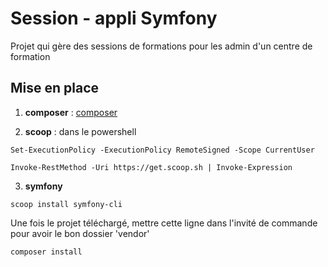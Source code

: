 # Session -  appli Symfony

Projet qui gère des sessions de formations pour les admin d'un centre de formation


## Mise en place 


1. **composer** : [composer](https://getcomposer.org/download/) 

2. **scoop** : dans le powershell
 
```
Set-ExecutionPolicy -ExecutionPolicy RemoteSigned -Scope CurrentUser  
```

```
Invoke-RestMethod -Uri https://get.scoop.sh | Invoke-Expression
```

3. **symfony**

```
scoop install symfony-cli
```

Une fois le projet téléchargé, mettre cette ligne dans l'invité de commande pour avoir le bon dossier 'vendor'

``` php
composer install
```
